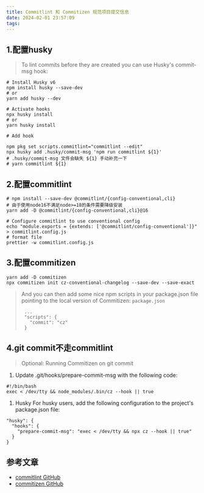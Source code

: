 ```yaml
---
title: Commitlint 和 Commitizen 规范项目提交信息
date: 2024-02-01 23:57:09
tags:
---
```

## 1.配置husky
>
> To lint commits before they are created you can use Husky's commit-msg hook:

```shell
# Install Husky v6
npm install husky --save-dev
# or
yarn add husky --dev

# Activate hooks
npx husky install
# or
yarn husky install

# Add hook

npm pkg set scripts.commitlint="commitlint --edit"
npx husky add .husky/commit-msg 'npm run commitlint ${1}'
# .husky/commit-msg 文件会缺失 ${1} 手动补充一下
# yarn commitlint ${1}
```

## 2.配置commitlint

```shell
# npm install --save-dev @commitlint/{config-conventional,cli}
# 由于使用node16不满足node>=18的条件需要降级安装
yarn add -D @commitlint/{config-conventional,cli}@16

# Configure commitlint to use conventional config
echo "module.exports = {extends: ['@commitlint/config-conventional']}" > commitlint.config.js
# format file
prettier -w commitlint.config.js
```

## 3.配置commitizen

```shell
yarn add -D commitizen
npx commitizen init cz-conventional-changelog --save-dev --save-exact
```

> And you can then add some nice npm scripts in your package.json file pointing to the local version of Commitizen:
> `package.json`
>
> ```shell
>  ...
>  "scripts": {
>    "commit": "cz"
>  }
> ```
>
## 4.git commit不走commitlint
>
> Optional: Running Commitizen on git commit

1. Update .git/hooks/prepare-commit-msg with the following code:

```shell
#!/bin/bash
exec < /dev/tty && node_modules/.bin/cz --hook || true
```

1. Husky
For husky users, add the following configuration to the project's package.json file:

```shell
"husky": {
  "hooks": {
    "prepare-commit-msg": "exec < /dev/tty && npx cz --hook || true"
  }
}
```

## 参考文章

- [commitlint GitHub](https://github.com/conventional-changelog/commitlint#config)
- [commitizen GitHub](https://github.com/commitizen/cz-cli)

